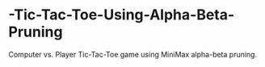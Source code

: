 # -Tic-Tac-Toe-Using-Alpha-Beta-Pruning
Computer vs. Player Tic-Tac-Toe game using MiniMax alpha-beta pruning.
